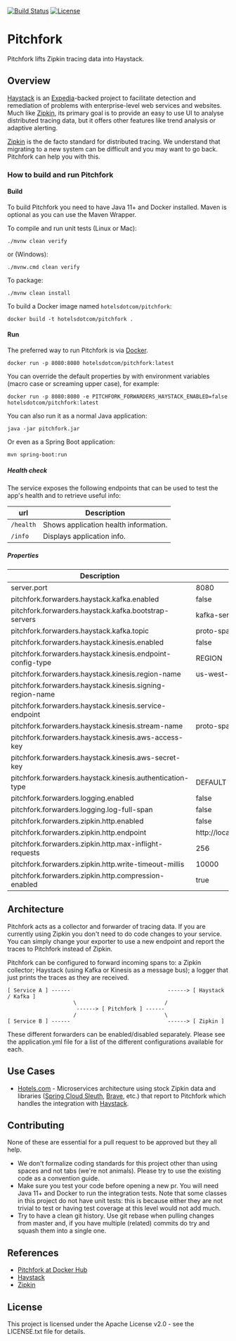 [![Build Status](https://travis-ci.org/HotelsDotCom/pitchfork.svg?branch=master)](https://travis-ci.org/HotelsDotCom/pitchfork) [![License](https://img.shields.io/badge/License-Apache%202.0-blue.svg)](https://opensource.org/licenses/Apache-2.0)

# Pitchfork

Pitchfork lifts Zipkin tracing data into Haystack.

## Overview

[Haystack](https://github.com/ExpediaDotCom/haystack) is an [Expedia](https://www.expedia.com/)-backed project to facilitate detection and remediation of problems with enterprise-level web services and websites. Much like [Zipkin](https://github.com/openzipkin/zipkin), its primary goal is to provide an easy to use UI to analyse distributed tracing data, but it offers other features like trend analysis or adaptive alerting.

[Zipkin](https://github.com/openzipkin/zipkin) is the de facto standard for distributed tracing. We understand that migrating to a new system can be difficult and you may want to go back. Pitchfork can help you with this.

### How to build and run Pitchfork

#### Build

To build Pitchfork you need to have Java 11+ and Docker installed. Maven is optional as you can use the Maven Wrapper. 

To compile and run unit tests (Linux or Mac):

    ./mvnw clean verify
    
or (Windows):

    ./mvnw.cmd clean verify

To package:

    ./mvnw clean install
    
To build a Docker image named `hotelsdotcom/pitchfork`:

    docker build -t hotelsdotcom/pitchfork .
    
#### Run

The preferred way to run Pitchfork is via [Docker](https://hub.docker.com/r/hotelsdotcom/pitchfork/).

    docker run -p 8080:8080 hotelsdotcom/pitchfork:latest
    
You can override the default properties by with environment variables (macro case or screaming upper case), for example:

    docker run -p 8080:8080 -e PITCHFORK_FORWARDERS_HAYSTACK_ENABLED=false hotelsdotcom/pitchfork:latest

You can also run it as a normal Java application:

    java -jar pitchfork.jar
    
Or even as a Spring Boot application:

    mvn spring-boot:run
    
##### Health check

The service exposes the following endpoints that can be used to test the app's health and to retrieve useful info:

url       | Description
----------|------------
`/health` | Shows application health information.
`/info`   | Displays application info.

##### Properties

Description | Default
---------------------------------------------------------------|-------------------
server.port                                                    | 8080
pitchfork.forwarders.haystack.kafka.enabled                    | false
pitchfork.forwarders.haystack.kafka.bootstrap-servers          | kafka-service:9092
pitchfork.forwarders.haystack.kafka.topic                      | proto-spans
pitchfork.forwarders.haystack.kinesis.enabled                  | false
pitchfork.forwarders.haystack.kinesis.endpoint-config-type     | REGION
pitchfork.forwarders.haystack.kinesis.region-name              | us-west-1
pitchfork.forwarders.haystack.kinesis.signing-region-name      |
pitchfork.forwarders.haystack.kinesis.service-endpoint         |
pitchfork.forwarders.haystack.kinesis.stream-name              | proto-spans
pitchfork.forwarders.haystack.kinesis.aws-access-key           | 
pitchfork.forwarders.haystack.kinesis.aws-secret-key           | 
pitchfork.forwarders.haystack.kinesis.authentication-type      | DEFAULT
pitchfork.forwarders.logging.enabled                           | false
pitchfork.forwarders.logging.log-full-span                     | false
pitchfork.forwarders.zipkin.http.enabled                       | false
pitchfork.forwarders.zipkin.http.endpoint                      | http://localhost:9411/api/v2/spans
pitchfork.forwarders.zipkin.http.max-inflight-requests         | 256
pitchfork.forwarders.zipkin.http.write-timeout-millis          | 10000
pitchfork.forwarders.zipkin.http.compression-enabled           | true

## Architecture

Pitchfork acts as a collector and forwarder of tracing data.
If you are currently using Zipkin you don't need to do code changes to your service. You can simply change your exporter to use a new endpoint and report the traces to Pitchfork instead of Zipkin.

Pitchfork can be configured to forward incoming spans to: a Zipkin collector; Haystack (using Kafka or Kinesis as a message bus); a logger that just prints the traces as they are received.


    [ Service A ] ------                               ------> [ Haystack / Kafka ]
                         \                            /
                          ------> [ Pitchfork ] ------
                         /                            \
    [ Service B ] ------                               ------> [ Zipkin ]

These different forwarders can be enabled/disabled separately. Please see the application.yml file for a list of the different configurations available for each. 

## Use Cases

* [Hotels.com](https://www.hotels.com/) - Microservices architecture using stock Zipkin data and libraries ([Spring Cloud Sleuth](https://cloud.spring.io/spring-cloud-sleuth/), [Brave](https://github.com/openzipkin/brave), etc.) that report to Pitchfork which handles the integration with [Haystack](https://github.com/ExpediaDotCom/haystack). 

## Contributing

None of these are essential for a pull request to be approved but they all help.

* We don't formalize coding standards for this project other than using spaces and not tabs (we're not animals). Please try to use the existing code as a convention guide.
* Make sure you test your code before opening a new pr. You will need Java 11+ and Docker to run the integration tests. Note that some classes in this project do not have unit tests: this is because either they are not trivial to test or having test coverage at this level would not add much.
* Try to have a clean git history. Use git rebase when pulling changes from master and, if you have multiple (related) commits do try and squash them into a single one.

## References
* [Pitchfork at Docker Hub](https://hub.docker.com/r/hotelsdotcom/pitchfork/)
* [Haystack](https://github.com/ExpediaDotCom/haystack)
* [Zipkin](https://github.com/openzipkin/zipkin)

## License
This project is licensed under the Apache License v2.0 - see the LICENSE.txt file for details.
